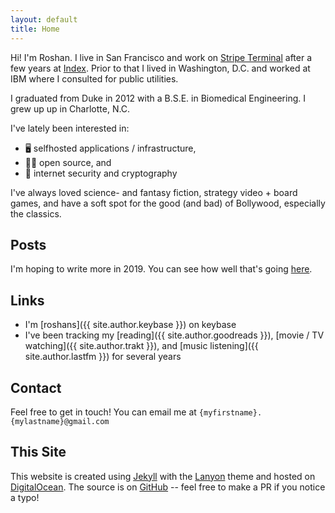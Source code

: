 ```yaml
---
layout: default
title: Home
---
```


Hi! I'm Roshan. I live in San Francisco and work on [Stripe Terminal](https://stripe.com/terminal) after a few years at [Index](https://www.index.com). Prior to that I lived in Washington, D.C. and worked at IBM where I consulted for public utilities.

I graduated from Duke in 2012 with a B.S.E. in Biomedical Engineering. I grew up up in Charlotte, N.C.

I've lately been interested in:
- 🖥 selfhosted applications / infrastructure,
- 👐🏽 open source, and
- 🔐 internet security and cryptography

I've always loved science- and fantasy fiction, strategy video + board games, and have a soft spot for the good (and bad) of Bollywood, especially the classics.

## Posts
I'm hoping to write more in 2019. You can see how well that's going [here](/posts).

## Links
- I'm [roshans]({{ site.author.keybase }}) on keybase
- I've been tracking my [reading]({{ site.author.goodreads }}), [movie / TV watching]({{ site.author.trakt }}), and [music listening]({{ site.author.lastfm }}) for several years 

## Contact
Feel free to get in touch! You can email me at `{myfirstname}.{mylastname}@gmail.com`

## This Site
This website is created using [Jekyll](https://jekyllrb.com/) with the [Lanyon](https://github.com/poole/lanyon) theme and hosted on [DigitalOcean](https://www.digitalocean.com/). The source is on [GitHub](https://github.com/blattus/website) -- feel free to make a PR if you notice a typo!
